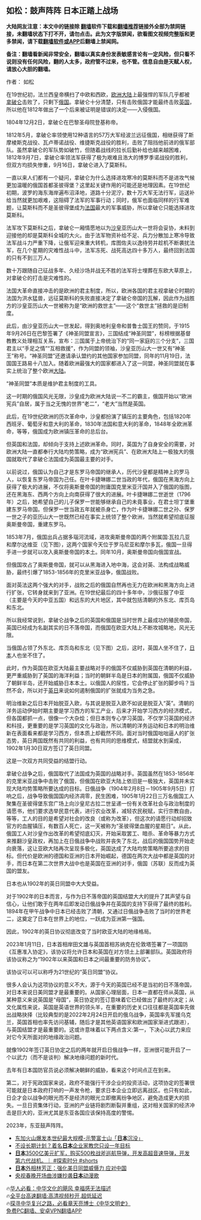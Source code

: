  <!-- 面包屑导航 --> <h2>如松：鼓声阵阵 日本正踏上战场</h2> <p class="notice"><b>大陆网友注意：本文中的链接除 <a href="https://github.com/bannedbook/fanqiang" >翻墙</a>软件下载和<a href="https://github.com/killgcd/justmysocks/blob/master/README.md">翻墙推荐</a>链接外全部为禁网链接，未翻墙状态下打不开，请勿点击。此为文字版禁闻，欲看图文视频完整版和更多禁闻，请下载<a href="https://github.com/bannedbook/fanqiang">翻墙软件或APP</a>后翻墙上禁闻网。</p><p>备注：翻墙看新闻非常安全，翻墙以真实身份发表敏感言论有一定风险，但只看不说则没有任何风险，翻的人太多，政府管不过来，也不管。信息自由是天赋人权，请放心大胆的翻墙。</b></p>  <div class="entry"> <p>作者： 如松</p> <p>在19世纪初，法兰西皇帝横扫了中欧和西欧，<a href="https://www.bannedbook.org/bnews/tag/%e6%ac%a7%e6%b4%b2/" class="st_tag internal_tag" rel="tag" title="标签 欧洲 下的日志">欧洲</a><span class='wp_keywordlink_affiliate'><a href="https://www.bannedbook.org/" title="大陆" target="_blank">大陆</a></span>上最强悍的军队几乎都被<a href="https://www.bannedbook.org/bnews/tag/%E6%8B%BF%E7%A0%B4%E4%BB%91/" class="st_tag internal_tag" rel="tag" title="标签 拿破仑 下的日志">拿破仑</a>击败了，只剩下<a href="https://www.bannedbook.org/bnews/tag/%e4%bf%84%e5%9b%bd/" class="st_tag internal_tag" rel="tag" title="标签 俄国 下的日志">俄国</a>。拿破仑十分清楚，只有击败俄国才能最终击败<a href="https://www.bannedbook.org/bnews/tag/%e8%8b%b1%e5%9b%bd/" class="st_tag internal_tag" rel="tag" title="标签 英国 下的日志">英国</a>，所以他在1812年做出了一个后来被证明是错误的决定——入侵俄国。</p> <p>1804年12月2日，拿破仑在巴黎圣母院登基称帝。</p> <p>1812年5月，拿破仑率领使用12种语言的57万大军经波兰远征俄国，相继获得了斯摩棱斯克战役、瓦卢蒂诺战役、维捷斯克战役的胜利，击败了阻挡他前进的俄军部队。虽然拿破仑的军队势如破竹，但随着战线的拉长后勤补给也越来越困难，1812年9月7日，拿破仑率领法军获得了极为艰难且浩大的博罗季诺战役的胜利，但双方均损失惨重，9月16日，拿破仑进入了莫斯科。</p> <p>一直以来人们都有一个疑问，拿破仑为什么选择进攻寒冷的莫斯科而不是进攻气候更加温暖的俄国首都圣彼得堡？这里起关键作用的可能还是地理因素。在19世纪初期，波罗的海东海岸遍布沼泽地，道路十分泥泞，数十万大军无法行军，运送补给当然就更加艰难，这阻碍了法军的军事行动；同时，俄军也面临同样的行军难题，让莫斯科而不是圣彼得堡成为<a href="https://www.bannedbook.org/bnews/tag/%e6%b3%95%e5%9b%bd/" class="st_tag internal_tag" rel="tag" title="标签 法国 下的日志">法国</a>最大的军事威胁，所以拿破仑只能选择进攻莫斯科。</p> <p>法军攻下莫斯科之后，拿破仑一厢情愿地以为<a href="https://www.bannedbook.org/bnews/tag/%E6%B2%99%E7%9A%87/" class="st_tag internal_tag" rel="tag" title="标签 沙皇 下的日志">沙皇</a>亚历山大一世将会妥协，未料到迎接他的却是莫斯科全城的大火。由于法军物资补给不足、兵力分散加上寒冷导致法军战斗力严重下降，让俄军迎来重大转机，库图佐夫以逸待劳并趁机不断袭扰法军，在几个星期的灾难性战斗中，法军冻死、战死高达四十多万人，最终回到法国的只有不到三万人。</p> <p>数十万跟随自己征战多年、久经沙场并战无不胜的法军将士埋葬在东欧大草原上，对拿破仑的打击是灾难性的。</p> <p>法国大革命直接冲击的是欧洲的君主制度，所以，欧洲各国的君主视拿破仑时期的法国为洪水猛兽，远征莫斯科的失败直接决定了拿破仑帝国的瓦解，因此作为战胜方的沙皇亚历山大一世被称为是“欧洲的救世主”——这个“救世主”拯救的是旧制度。</p>  <p>此后，由沙皇亚历山大一世发起，得到奥地利皇帝和普鲁士国王的赞同，于1915年9月26日在巴黎签署了《神圣同盟宣言》，三国结成“神圣同盟”，标榜根据基督教教义处理相互关系，宣布：三国属于上帝统治下的“同一家庭的三个分支”，三国君主以“手足之情”“互相救援”，作为同盟的领袖，沙皇亚历山大一世又有“神圣王”称号。“神圣同盟”还邀请承认盟约的其他国家参加同盟，同年的11月19日，法国国王路易十八加入。随着欧洲最强大的国家都进入了这一同盟，神圣同盟就在事实上统治了整个欧洲<a href="https://www.bannedbook.org/bnews/tag/%e5%a4%a7%e9%99%86/" class="st_tag internal_tag" rel="tag" title="标签 大陆 下的日志">大陆</a>。</p> <p>“神圣同盟”本质是维护君主制度的工具。</p> <p>这一时期的俄国风光无限，沙皇成为欧洲大陆说一不二的霸主，俄国开始以“欧洲宪兵”自居，属于当之无愧的世界“老二”，“老大”当然是英国。</p> <p>此后，在19世纪欧洲的历次革命中，沙皇都扮演了镇压的主要角色，包括1820年西班牙、葡萄牙和意大利的革命，1830年法国和意大利的革命，1848年全欧洲革命，等等，俄国成为欧洲镇压革命的总后台。</p> <p>但英国和法国，却倾向于支持上述欧洲革命。同时，英国为了自身安全的需要，对欧洲大陆一直都奉行大陆均势策略，成为“欧洲宪兵”、在欧洲大陆上一极独大的俄国就取代了拿破仑法国成为英国最主要的对手。</p> <p>以前说过，俄国认为自己才是东罗马帝国的继承人，历代沙皇都是精神上的罗马人，以恢复东罗马帝国为己任。在叶卡捷琳娜二世当政的年代，俄国在黑海方向上获得了极大的进展，不仅将奥斯曼帝国的附庸国克里米亚汗国并入了俄国的版图，还在黑海东、西两个方向上向南获得了很大的进展。叶卡捷琳娜二世逝世（1796年）之后，她希望自己的儿子保罗一世能够继承自己的未竟事业，在君士坦丁堡重建东罗马帝国。但保罗一世当政五年就被杀身亡，作为叶卡捷琳娜二世之孙、保罗一世之子的亚历山大一世既然已经在事实上统领了整个欧洲，当然就希望彻底征服奥斯曼帝国，重建东罗马。</p> <p>1853年7月，俄国出兵占据多瑙河流域，进攻奥斯曼帝国的两个附属国:瓦拉几亚和摩尔达维亚（见下图），这两个国家今天位于罗马尼亚和摩尔多瓦，俄国一旦得手进一步就可以攻入奥斯曼帝国的本土。同年10月，奥斯曼帝国向俄国宣战。</p> <p>但俄国攻占了奥斯曼帝国，就可以从黑海进入地中海，这会对英、法构成战略威胁，最终引爆了1853-1856年的克里米亚战争，俄国战败。</p>  <p>面对英法这两个强大的对手，战败之后的俄国自然再也无力在欧洲和黑海方向上进行扩张，它转身就来到了亚洲。在19世纪最后的四十多年中，沙俄征服了中亚（主要是今天的中亚五国）和远东的大片地区，其中就包括清朝的外东北、库页岛和东北。</p> <p>所以我经常说到，拿破仑战争之后的英国和俄国是当时世界上最成功的殖民帝国，英国已经成为名副其实的日不落帝国，而俄国在欧亚大陆上不断攻城略地，风光无限。</p> <p>当俄国占领了外东北、库页岛和东北（见下图）之后，这时，英国人坐不住了，<a href="https://www.bannedbook.org/bnews/tag/%e6%97%a5%e6%9c%ac/" class="st_tag internal_tag" rel="tag" title="标签 日本 下的日志">日本</a>人也坐不住了。</p> <p>此时，作为英国在欧亚大陆最主要战略对手的俄国不仅威胁到英国在清朝的利益，更严重威胁到了英国的海洋利益；当时的朝鲜半岛是日本的附属国，俄国不仅威胁了朝鲜半岛，还开始威胁日本本土。以俄国人的尿性，它会停止扩张的脚步吗？当然不会，所以对于<a href="https://www.bannedbook.org/bnews/tag/%E8%8B%B1%E6%97%A5/" class="st_tag internal_tag" rel="tag" title="标签 英日 下的日志">英日</a>来说如何遏制俄国的扩张就成为当务之急。</p> <p>明治维新之后日本开始脱亚入欧，与其说是脱亚入欧不如说是脱亚入“英”。清朝的洋务运动伊始时期主要是学习西方的军工产业，后来才开始学习西方的经济模式，但各国都抓一点，很像一个大杂烩；但日本则专心学习英国，不仅学习英国的经济和科技，更重要的是学习英国的文化与政治，所以清朝的洋务运动和日本的明治维新在表面看来都是学习西方，但本质上却截然不同。面对当时俄国咄咄逼人的扩张态势，英日两国既然有共同的利益，也有共同的思维模式，结盟就水到渠成，1902年1月30日双方签订了英日同盟。</p> <p>这是一次双方共同受益的结盟行动。</p> <p>拿破仑战争之后，俄国取代了法国成为英国的战略对手。英国虽然在1853-1856年的克里米亚战争中击败了俄国，但俄国在欧亚大陆上依旧是一极独大，英国并未实现大陆均势策略所要达成的目标。日俄战争（1904年2月8日－1905年9月5日）打响之后，战争导致俄国国内经济凋零，民生困难，1905年1月22日三万名俄国工人聚集在圣彼得堡东宫广场上向沙皇尼古拉二世呈递一份有关改革社会与政治制度的请愿书，他们要求选举民意代表，进行农业改革，减轻农民税赋，实行宗教自由，等等，工人的目的是希望对社会的改良（或称为改革），但这次的请愿行动却招致官方的血腥镇压，有数百人死亡，这一天被称为“圣彼得堡血腥的星期日”。从此，俄国工人对沙皇作出改革的希望彻底幻灭，开始采取罢工、暗杀、革命等暴力方式来推翻沙皇政权，再加上在日俄战争中战败并丧失了东北，战后的俄国国势开始走向衰落，这让亚欧大陆再次呈现多极化，英国达成了大陆均势策略所要追求的目标。但代价是欧洲的德国和亚洲的日本开始崛起，德国在两次大战中都是英国的对手，而日本在第二次世界大战中也是英国在亚洲的对手，俄国（苏联）反而成为英国的盟友。</p> <p>日本也从1902年的英日同盟中大大受益。</p>  <p>对于1902年的日本而言，与作为日不落帝国的英国结盟大大的提升了其声望与自信心，让他们敢于在两年后即发动日俄战争并在英国的支持下获得了最终的胜利。1894年在甲午战争中日本已经击败了清朝，又通过日俄战争击败了当时的世界老二，这奠定了日本在世界上的地位，一跃成为亚洲第一强国。</p> <p>因此，1902年的英日协议彻底改变了当时欧亚大陆的地缘格局。</p> <p>2023年1月11日，日本首相岸田文雄与英国首相苏纳克在伦敦塔签署了一项国防《互惠准入协定》，该协议将允许日本和英国在对方领土上部署部队。英国政府将该协议称之为“1902年以来英国和日本之间最重要的防务协议”。</p> <p>该协议可以可以称呼为21世纪的“英日同盟”协议。</p> <p>很多人会认为这项协议的意义不大，源于今天的英国已经不是当初的日不落帝国，对日本来说日美同盟才是最重要的。从国家心理层面，日本一直都在师从英国，从某种意义来说英国是“母国”，英日协定的签订意味着它已经做出了最终的决定；从文化属性来说，英国是英语世界的领头羊，在重要的历史关口往往都是英国率先做出战略抉择（比较典型的是2022年2月24日开启的俄乌战争，英国率先军援乌克兰，英国首相也率先访问基辅，随后才是其他英语国家和欧洲国家渐进式跟进），与英国结盟才是最重要的。这或许意味着以下两点含义:第一，下决心以武力来应对它今天所面对的地缘政治问题。</p> <p>就像1902年签订英日协定之后的两年就开启日俄战争一样，亚洲很可能开启了一个以武力（而不是谈判）解决地缘问题的新时代。</p> <p>去年有日本国防官员说必须解决朝鲜的威胁，看来这个时间点正在到来。</p> <p>第二，对于宪政国家来说，政府不能强行干涉企业的投资活动，这项协定的签署很可能就是日本政府打响的一声发令枪，要求日本企业立即远离战区。也只有如此，日企才会以战争的眼光而不是经济的眼光立即撤离纷争地区，避免造成更大的损失。一旦日资集体行动，亚洲的产业链将剧烈断裂并重组，这对相关国家的经济冲击是巨大的，亚洲尤其是东亚各国应该保持高度的警惕。</p>  <p>2023年，东亚鼓声阵阵。</p> <!--<div id="taboola-mid-1"></div>--><ul class='op-related-articles' title='相关阅读'> <li><a href='https://www.bannedbook.org/bnews/taiwannews/20230124/1840132.html' target='_blank'>东加火山爆发本世纪最大规模-示警富士山「<b>日本</b>沉没」</a></li> <li><a href='https://www.bannedbook.org/bnews/baitai/20230124/1840038.html' target='_blank'>不设长期计划？着名<b>日本</b>企业家教您只设一年目标</a></li> <li><a href='https://www.bannedbook.org/bnews/sohnews/20230124/1839963.html' target='_blank'><b>日本</b>3500亿美元扩军，购买500枚战斧巡航导弹，开发高超音速导弹，开发第六代战机。｜ #探索时分 #shorts</a></li> <li><a href='https://www.bannedbook.org/bnews/ssgc/20230124/1839887.html' target='_blank'><b>日本</b>外相林芳正：强化美日同盟威慑力 应对中国</a></li> <li><a href='https://www.bannedbook.org/bnews/ssgc/20230124/1839860.html' target='_blank'>央视春晚开场曲涉嫌抄袭<b>日本</b>动漫歌</a></li> </ul> <p class="texttj"> 🔥<a href="https://www.bannedbook.org/bnews/comments/20220220/1694796.html" target="_blank">华人必看：中华文化的飓风 幸福感无法描述</a><br/> 🔥<a href="https://github.com/bannedbook/fanqiang/wiki/V2ray%E6%9C%BA%E5%9C%BA" target="_blank">全平台高速翻墙:高清视频秒开,超低延迟</a><br/> 🔥<a href="https://www.bannedbook.org/bnews/comments/20220808/1768773.html" target="_blank">探寻中华复兴之路，必看章天亮博士《中华文明史》</a><br/> <a href="https://github.com/bannedbook/fanqiang/wiki/%E7%A6%81%E9%97%BB%E7%BD%91%E5%AE%89%E5%8D%93%E7%BF%BB%E5%A2%99%E6%96%B0%E9%97%BBAPP" target="_blank">免费PC翻墙、安卓VPN翻墙APP</a><br/> </p><p class="src-info">　 </p><a name='sharetosocial'></a> <div style="margin-bottom:5px;padding-bottom:5px;clear:both"> <div id="archive-pix-1" class="banner-ads"> <!-- AuctionX Display platform tag START --> <div id="27602x728x90x621x_ADSLOT1" clicktrack="%%CLICK_URL_ESC%%"></div>  <!-- AuctionX Display platform tag END --> </div> <div id="archive-pix-2" class="banner-ads"> <!-- AuctionX Display platform tag START --> <div id="27556x300x250x621x_ADSLOT1" clicktrack="%%CLICK_URL_ESC%%" style="margin:0 auto;text-align:center"></div>  <!-- AuctionX Display platform tag END --> </div> </div>  <div id="archive-pix-1" class="banner-ads"> <!-- AuctionX Display platform tag START --> <div id="27603x728x90x621x_ADSLOT1" clicktrack="%%CLICK_URL_ESC%%"></div>  <!-- AuctionX Display platform tag END --> </div> </div><!--END ENTRY--> 